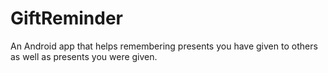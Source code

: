 # GiftReminder
An Android app that helps remembering presents you have given to others as well as presents you were given.
